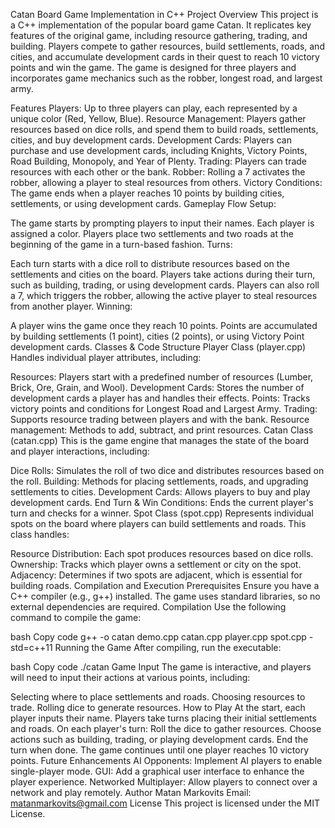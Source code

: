 Catan Board Game Implementation in C++
Project Overview
This project is a C++ implementation of the popular board game Catan. It replicates key features of the original game, including resource gathering, trading, and building. Players compete to gather resources, build settlements, roads, and cities, and accumulate development cards in their quest to reach 10 victory points and win the game. The game is designed for three players and incorporates game mechanics such as the robber, longest road, and largest army.

Features
Players: Up to three players can play, each represented by a unique color (Red, Yellow, Blue).
Resource Management: Players gather resources based on dice rolls, and spend them to build roads, settlements, cities, and buy development cards.
Development Cards: Players can purchase and use development cards, including Knights, Victory Points, Road Building, Monopoly, and Year of Plenty.
Trading: Players can trade resources with each other or the bank.
Robber: Rolling a 7 activates the robber, allowing a player to steal resources from others.
Victory Conditions: The game ends when a player reaches 10 points by building cities, settlements, or using development cards.
Gameplay Flow
Setup:

The game starts by prompting players to input their names. Each player is assigned a color.
Players place two settlements and two roads at the beginning of the game in a turn-based fashion.
Turns:

Each turn starts with a dice roll to distribute resources based on the settlements and cities on the board.
Players take actions during their turn, such as building, trading, or using development cards.
Players can also roll a 7, which triggers the robber, allowing the active player to steal resources from another player.
Winning:

A player wins the game once they reach 10 points. Points are accumulated by building settlements (1 point), cities (2 points), or using Victory Point development cards.
Classes & Code Structure
Player Class (player.cpp)
Handles individual player attributes, including:

Resources: Players start with a predefined number of resources (Lumber, Brick, Ore, Grain, and Wool).
Development Cards: Stores the number of development cards a player has and handles their effects.
Points: Tracks victory points and conditions for Longest Road and Largest Army.
Trading: Supports resource trading between players and with the bank.
Resource management: Methods to add, subtract, and print resources.
Catan Class (catan.cpp)
This is the game engine that manages the state of the board and player interactions, including:

Dice Rolls: Simulates the roll of two dice and distributes resources based on the roll.
Building: Methods for placing settlements, roads, and upgrading settlements to cities.
Development Cards: Allows players to buy and play development cards.
End Turn & Win Conditions: Ends the current player's turn and checks for a winner.
Spot Class (spot.cpp)
Represents individual spots on the board where players can build settlements and roads. This class handles:

Resource Distribution: Each spot produces resources based on dice rolls.
Ownership: Tracks which player owns a settlement or city on the spot.
Adjacency: Determines if two spots are adjacent, which is essential for building roads.
Compilation and Execution
Prerequisites
Ensure you have a C++ compiler (e.g., g++) installed.
The game uses standard libraries, so no external dependencies are required.
Compilation
Use the following command to compile the game:

bash
Copy code
g++ -o catan demo.cpp catan.cpp player.cpp spot.cpp -std=c++11
Running the Game
After compiling, run the executable:

bash
Copy code
./catan
Game Input
The game is interactive, and players will need to input their actions at various points, including:

Selecting where to place settlements and roads.
Choosing resources to trade.
Rolling dice to generate resources.
How to Play
At the start, each player inputs their name.
Players take turns placing their initial settlements and roads.
On each player's turn:
Roll the dice to gather resources.
Choose actions such as building, trading, or playing development cards.
End the turn when done.
The game continues until one player reaches 10 victory points.
Future Enhancements
AI Opponents: Implement AI players to enable single-player mode.
GUI: Add a graphical user interface to enhance the player experience.
Networked Multiplayer: Allow players to connect over a network and play remotely.
Author
Matan Markovits
Email: matanmarkovits@gmail.com
License
This project is licensed under the MIT License.

